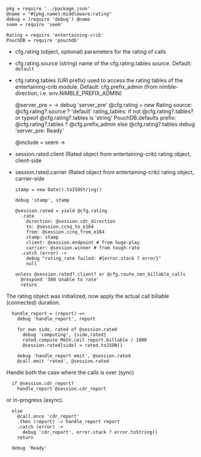     pkg = require '../package.json'
    @name = "#{pkg.name}:middleware:rating"
    debug = (require 'debug') @name
    seem = require 'seem'

    Rating = require 'entertaining-crib'
    PouchDB = require 'pouchdb'

* cfg.rating (object, optional) parameters for the rating of calls
* cfg.rating.source (string) name of the cfg.rating.tables source. Default: `default`
* cfg.rating.tables (URI prefix) used to access the rating tables of the entertaining-crib module. Default: cfg.prefix_admin (from nimble-direction, i.e. env.NIMBLE_PREFIX_ADMIN)

    @server_pre = ->
      debug 'server_pre'
      @cfg.rating = new Rating
        source: @cfg.rating?.source ? 'default'
        rating_tables:
          if not @cfg.rating?.tables? or typeof @cfg.rating?.tables is 'string'
            PouchDB.defaults prefix: @cfg.rating?.tables ? @cfg.prefix_admin
          else
            @cfg.rating?.tables
      debug 'server_pre: Ready'

    @include = seem ->

* session.rated.client (Rated object from entertaining-crib) rating object, client-side
* session.rated.carrier (Rated object from entertaining-crib) rating object, carrier-side

      stamp = new Date().toISOString()

      debug 'stamp', stamp

      @session.rated = yield @cfg.rating
        .rate
          direction: @session.cdr_direction
          to: @session.ccnq_to_e164
          from: @session.ccnq_from_e164
          stamp: stamp
          client: @session.endpoint # from huge-play
          carrier: @session.winner # from tough-rate
        .catch (error) ->
          debug "rating_rate failed: #{error.stack ? error}"
          null

      unless @session.rated?.client? or @cfg.route_non_billable_calls
        @respond '500 Unable to rate'
        return

The rating object was initialized, now apply the actual call billable (connected) duration.

      handle_report = (report) =>
        debug 'handle_report', report

        for own side, rated of @session.rated
          debug 'computing', {side,rated}
          rated.compute Math.ceil report.billable / 1000
          @session.rated[side] = rated.toJSON()

        debug 'handle_report emit', @session.rated
        @call.emit 'rated', @session.rated

Handle both the case where the calls is over (sync)

      if @session.cdr_report?
        handle_report @session.cdr_report

or in-progress (async).

      else
        @call.once 'cdr_report'
        .then (report) -> handle_report report
        .catch (error) ->
          debug 'cdr_report', error.stack ? error.toString()
        return

      debug 'Ready'

